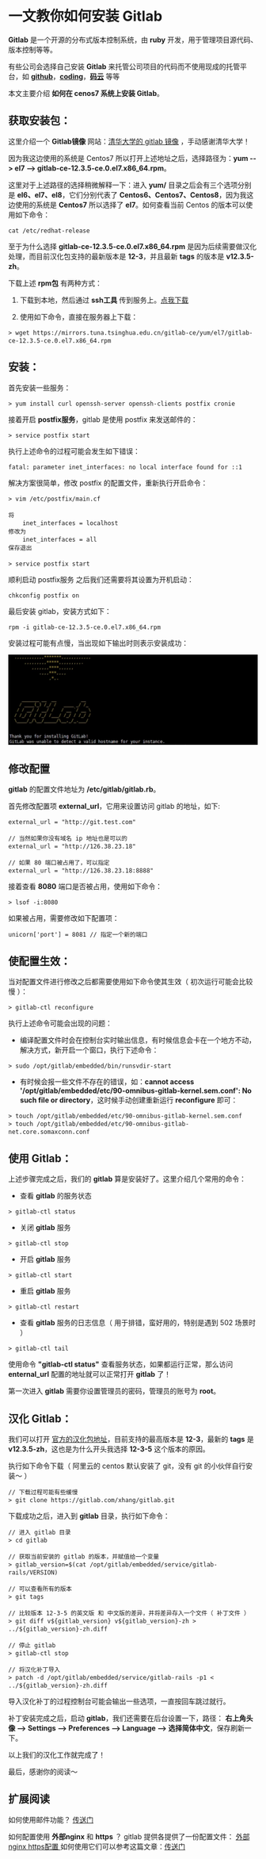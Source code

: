 # 一文教你如何安装 Gitlab

**Gitlab** 是一个开源的分布式版本控制系统，由 **ruby** 开发，用于管理项目源代码、版本控制等等。

有些公司会选择自己安装 **Gitlab** 来托管公司项目的代码而不使用现成的托管平台，如 **[github](https://github.com/)**，**[coding](https://coding.net/)**，**[码云](https://gitee.com/)** 等等

本文主要介绍 **如何在 cenos7 系统上安装 Gitlab**。

## 获取安装包：
这里介绍一个 **Gitlab镜像** 网站：[清华大学的 gitlab 镜像](https://mirrors.tuna.tsinghua.edu.cn/gitlab-ce/) ，手动感谢清华大学！

因为我这边使用的系统是 Centos7 所以打开上述地址之后，选择路径为：**yum --> el7 --> gitlab-ce-12.3.5-ce.0.el7.x86_64.rpm**。

这里对于上述路径的选择稍微解释一下：进入 **yum/** 目录之后会有三个选项分别是 **el6、el7、el8**，它们分别代表了 **Centos6、Centos7、Centos8**，因为我这边使用的系统是 **Centos7** 所以选择了 **el7**。如何查看当前 Centos 的版本可以使用如下命令：
```shell
cat /etc/redhat-release
```
至于为什么选择 **gitlab-ce-12.3.5-ce.0.el7.x86_64.rpm** 是因为后续需要做汉化处理，而目前汉化包支持的最新版本是 **12-3**，并且最新 **tags** 的版本是 **v12.3.5-zh**。

下载上述 **rpm包** 有两种方式：

1. 下载到本地，然后通过 **ssh工具** 传到服务上。[点我下载](https://mirrors.tuna.tsinghua.edu.cn/gitlab-ce/yum/el7/gitlab-ce-12.3.5-ce.0.el7.x86_64.rpm)

2. 使用如下命令，直接在服务器上下载：

```shell
> wget https://mirrors.tuna.tsinghua.edu.cn/gitlab-ce/yum/el7/gitlab-ce-12.3.5-ce.0.el7.x86_64.rpm
```

## 安装：
首先安装一些服务：
```shell
> yum install curl openssh-server openssh-clients postfix cronie
```
接着开启 **postfix服务**，gitlab 是使用 postfix 来发送邮件的：
```shell
> service postfix start
```
执行上述命令的过程可能会发生如下错误：
```
fatal: parameter inet_interfaces: no local interface found for ::1
```
解决方案很简单，修改 postfix 的配置文件，重新执行开启命令：
```shell
> vim /etc/postfix/main.cf

将
    inet_interfaces = localhost
修改为
    inet_interfaces = all
保存退出

> service postfix start
```
顺利启动 postfix服务 之后我们还需要将其设置为开机启动：
```shell
chkconfig postfix on
```
最后安装 gitlab，安装方式如下：

```shell
rpm -i gitlab-ce-12.3.5-ce.0.el7.x86_64.rpm
```

安装过程可能有点慢，当出现如下输出时则表示安装成功：

![23_35_38__07_23_2020](media/15945359329507/23_35_38__07_23_2020.jpg)


## 修改配置

**gitlab** 的配置文件地址为 **/etc/gitlab/gitlab.rb**。

首先修改配置项 **external_url**，它用来设置访问 gitlab 的地址，如下:
```shell
external_url = "http://git.test.com"

// 当然如果你没有域名 ip 地址也是可以的
external_url = "http://126.38.23.18"

// 如果 80 端口被占用了，可以指定
external_url = "http://126.38.23.18:8888"
```

接着查看 **8080** 端口是否被占用，使用如下命令：
```shell
> lsof -i:8080
```

如果被占用，需要修改如下配置项：
```shell
unicorn['port'] = 8081 // 指定一个新的端口
```


## 使配置生效：

当对配置文件进行修改之后都需要使用如下命令使其生效（ 初次运行可能会比较慢 ）：
```shell
> gitlab-ctl reconfigure
```
执行上述命令可能会出现的问题：

- 编译配置文件时会在控制台实时输出信息，有时候信息会卡在一个地方不动，解决方式，新开启一个窗口，执行下述命令：

```shell
> sudo /opt/gitlab/embedded/bin/runsvdir-start
```
- 有时候会报一些文件不存在的错误，如：**cannot access '/opt/gitlab/embedded/etc/90-omnibus-gitlab-kernel.sem.conf': No such file or directory**，这时候手动创建重新运行 **reconfigure** 即可：

```shell
> touch /opt/gitlab/embedded/etc/90-omnibus-gitlab-kernel.sem.conf
> touch /opt/gitlab/embedded/etc/90-omnibus-gitlab-net.core.somaxconn.conf
```

## 使用 Gitlab：

上述步骤完成之后，我们的 **gitlab** 算是安装好了。这里介绍几个常用的命令：
- 查看 **gitlab** 的服务状态

```shell
> gitlab-ctl status
```
- 关闭 **gitlab** 服务

```shell
> gitlab-ctl stop
```
- 开启 **gitlab** 服务

```shell
> gitlab-ctl start
```
- 重启 **gitlab** 服务

```shell
> gitlab-ctl restart
```
- 查看 **gitlab** 服务的日志信息（ 用于排错，蛮好用的，特别是遇到 502 场景时 ）

```shell
> gitlab-ctl tail
```

使用命令 **"gitlab-ctl status"** 查看服务状态，如果都运行正常，那么访问 **enternal_url** 配置的地址就可以正常打开 **gitlab** 了！

第一次进入 **gitlab** 需要你设置管理员的密码，管理员的账号为 **root**。

## 汉化 Gitlab：
我们可以打开 [官方的汉化包地址](https://gitlab.com/xhang/gitlab)，目前支持的最高版本是 **12-3**，最新的 **tags** 是 **v12.3.5-zh**，这也是为什么开头我选择 **12-3-5** 这个版本的原因。

执行如下命令下载（ 阿里云的 centos 默认安装了 git，没有 git 的小伙伴自行安装～ ）
```shell
// 下载过程可能有些缓慢
> git clone https://gitlab.com/xhang/gitlab.git
```

下载成功之后，进入到 **gitlab** 目录，执行如下命令：
```shell
// 进入 gitlab 目录
> cd gitlab

// 获取当前安装的 gitlab 的版本，并赋值给一个变量
> gitlab_version=$(cat /opt/gitlab/embedded/service/gitlab-rails/VERSION)

// 可以查看所有的版本
> git tags 

// 比较版本 12-3-5 的英文版 和 中文版的差异，并将差异存入一个文件（ 补丁文件 ）
> git diff v${gitlab_version} v${gitlab_version}-zh > ../${gitlab_version}-zh.diff

// 停止 gitlab
> gitlab-ctl stop

// 将汉化补丁导入
> patch -d /opt/gitlab/embedded/service/gitlab-rails -p1 < ../${gitlab_version}-zh.diff
```
导入汉化补丁的过程控制台可能会输出一些选项，一直按回车跳过就行。

补丁安装完成之后，启动 **gitlab**，我们还需要在后台设置一下，路径： **右上角头像 --> Settings --> Preferences --> Language --> 选择简体中文**，保存刷新一下。

以上我们的汉化工作就完成了！

最后，感谢你的阅读～

## 扩展阅读
如何使用邮件功能？ [传送门](https://docs.gitlab.com/omnibus/settings/smtp.html)

如何配置使用 **外部nginx** 和 **https** ？ gitlab 提供各提供了一份配置文件：
[ 外部nginx ](https://gitlab.com/gitlab-org/gitlab-recipes/-/blob/master/web-server/nginx/gitlab-omnibus-nginx.conf)
[ https配置 ](https://gitlab.com/gitlab-org/gitlab-recipes/-/blob/master/web-server/nginx/gitlab-omnibus-ssl-nginx.conf)
如何使用它们可以参考这篇文章：[传送门](https://hellogitlab.com/CI/gitlab/X_centos7_install_gitlab_with_external_nginx_and_https.html)


